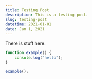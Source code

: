```yaml
---
title: Testing Post
description: This is a testing post.
slug: testing-post
datetime: 2021-01-01
date: Jan 1, 2021
---
```

There is stuff here.

```ts:index.ts
function example() {
    console.log("hello");
}

example();
```